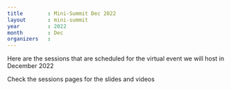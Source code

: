 ```yaml
---
title        : Mini-Summit Dec 2022
layout       : mini-summit
year         : 2022
month        : Dec
organizers   :
---
```


Here are the sessions that are scheduled for the virtual event we will host in December 2022

Check the sessions pages for the slides and videos
